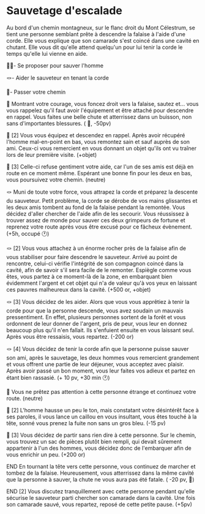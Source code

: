 # Sauvetage d'escalade

Au bord d'un chemin montagneux, sur le flanc droit du Mont Célestrum, se tient une personne semblant prête à descendre la falaise à l'aide d'une corde. Elle vous explique que son camarade s'est coincé dans une cavité en chutant. Elle vous dit qu'elle attend quelqu'un pour lui tenir la corde le temps qu'elle lui vienne en aide.

🦸‍♂️- Se proposer pour sauver l'homme

🪢- Aider le sauveteur en tenant la corde

🚶- Passer votre chemin


🦸‍ Montrant votre courage, vous foncez droit vers la falaise, sautez et... vous vous rappelez qu'il faut avoir l'équipement et être attaché pour descendre en rappel. Vous faites une belle chute et atterrissez dans un buisson, non sans d'importantes blessures. ( 🤕, -50pv)

🦸‍ [2] Vous vous équipez et descendez en rappel. Après avoir récupéré l'homme mal-en-point en bas, vous remontez sain et sauf auprès de son ami. Ceux-ci vous remercient en vous donnant un objet qu'ils ont vu traîner lors de leur première visite. (+objet)

🦸‍ [3] Celle-ci refuse gentiment votre aide, car l'un de ses amis est déjà en route en ce moment même. Espérant une bonne fin pour les deux en bas, vous poursuivez votre chemin. (neutre)

🪢  Muni de toute votre force, vous attrapez la corde et préparez la descente du sauveteur. Petit problème, la corde se dérobe de vos mains glissantes et les deux amis tombent au fond de la falaise pendant la remontée. Vous décidez d'aller chercher de l'aide afin de les secourir. Vous réussissez à trouver assez de monde pour sauver ces deux grimpeurs de fortune et reprenez votre route après vous être excusé pour ce fâcheux évènement. (+5h, occupé 🕐)

🪢 [2] Vous vous attachez à un énorme rocher près de la falaise afin de vous stabiliser pour faire descendre le sauveteur. Arrivé au point de rencontre, celui-ci vérifie l'intégrité de son compagnon coincé dans la cavité, afin de savoir s'il sera facile de le remonter. Espiègle comme vous êtes, vous partez à ce moment-là de la zone, en embarquant bien évidemment l'argent et cet objet qui n'a de valeur qu'à vos yeux en laissant ces pauvres malheureux dans la cavité. (+500 or, +objet)

🪢 [3] Vous décidez de les aider. Alors que vous vous apprêtiez à tenir la corde pour que la personne descende, vous avez soudain un mauvais pressentiment. En effet, plusieurs personnes sortent de la forêt et vous ordonnent de leur donner de l'argent, pris de peur, vous leur en donnez beaucoup plus qu'il n'en fallait. Ils s'enfuient ensuite en vous laissant seul. Après vous être ressaisis, vous repartez. (-200 or)

🪢 [4] Vous décidez de tenir la corde afin que la personne puisse sauver son ami, après le sauvetage, les deux hommes vous remercient grandement et vous offrent une partie de leur déjeuner, vous acceptez avec plaisir. Après avoir passé un bon moment, vous leur faites vos adieux et partez en étant bien rassasié. (+ 10 pv, +30 min 🕐)

🚶 Vous ne prêtez pas attention à cette personne étrange et continuez votre route. (neutre)

🚶 [2] L'homme hausse un peu le ton, mais constatant votre désintérêt face à ses paroles, il vous lance un caillou en vous insultant, vous êtes touché à la tête, sonné vous prenez la fuite non sans un gros bleu. (-15 pv)

🚶 [3] Vous décidez de partir sans rien dire à cette personne. Sur le chemin, vous trouvez un sac de pièces plutôt bien rempli, qui devait sûrement appartenir à l'un des hommes, vous décidez donc de l'embarquer afin de vous enrichir un peu. (+200 or)

END En tournant la tête vers cette personne, vous continuez de marcher et tombez de la falaise. Heureusement, vous atterrissez dans la même cavité que la personne à sauver, la chute ne vous aura pas été fatale. ( -20 pv, 🤕)

END [2] Vous discutez tranquillement avec cette personne pendant qu'elle sécurise le sauveteur parti chercher son camarade dans la cavité. Une fois son camarade sauvé, vous repartez, reposé de cette petite pause. (+5pv)
